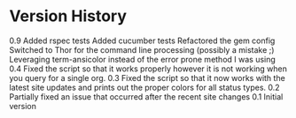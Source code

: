 # Version History

0.9 Added rspec tests
    Added cucumber tests
    Refactored the gem config
    Switched to Thor for the command line processing (possibly a mistake ;)
    Leveraging term-ansicolor instead of the error prone method I was using
0.4 Fixed the script so that it works properly however it is not working when you query for a single org.
0.3 Fixed the script so that it now works with the latest site updates and prints out the proper colors for all
    status types.
0.2 Partially fixed an issue that occurred after the recent site changes
0.1 Initial version

